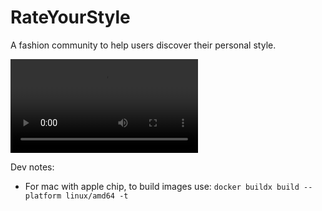 # RateYourStyle

A fashion community to help users discover their personal style.

![view-homepage](/screenshares/1-homepage.mov)


Dev notes:

- For mac with apple chip, to build images use:
  `docker buildx build --platform linux/amd64 -t `
